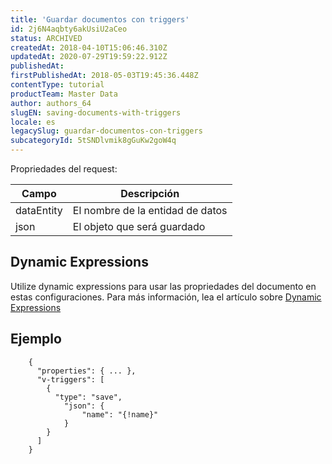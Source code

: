 ```yaml
---
title: 'Guardar documentos con triggers'
id: 2j6N4aqbty6akUsiU2aCeo
status: ARCHIVED
createdAt: 2018-04-10T15:06:46.310Z
updatedAt: 2020-07-29T19:59:22.912Z
publishedAt: 
firstPublishedAt: 2018-05-03T19:45:36.448Z
contentType: tutorial
productTeam: Master Data
author: authors_64
slugEN: saving-documents-with-triggers
locale: es
legacySlug: guardar-documentos-con-triggers
subcategoryId: 5tSNDlvmik8gGuKw2goW4q
---
```


Propriedades del request:

| Campo     | Descripción     |
| ---------- | ---------- |
| dataEntity       | El nombre de la entidad de datos       |
| json       | El objeto que será guardado       |

## Dynamic Expressions

Utilize dynamic expressions para usar las propriedades del documento en estas configuraciones. Para más información, lea el artículo sobre [Dynamic Expressions](/es/tutorial/dynamic-expressions)

## Ejemplo

```
    {
      "properties": { ... },
      "v-triggers": [
        {
          "type": "save",
	        "json": {
		        "name": "{!name}"
	        }
        }
      ]
    }
```
